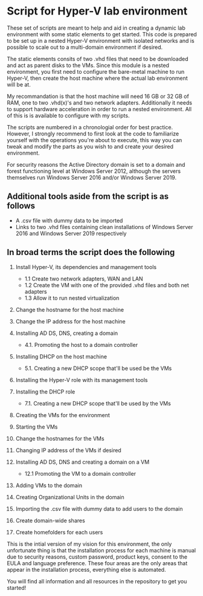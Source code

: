 # Script for Hyper-V lab environment #

These set of scripts are meant to help and aid in creating a dynamic lab environment with some static elements to get started.
This code is prepared to be set up in a nested Hyper-V environment with isolated networks and is possible to scale out to a multi-domain environment if desired.

The static elements consits of two .vhd files that need to be downloaded and act as parent disks to the VMs.
Since this module is a nested environment, you first need to configure the bare-metal machine to run Hyper-V, then create the host machine where the actual lab environment will be at.

My recommandation is that the host machine will need 16 GB or 32 GB of RAM, one to two .vhd(x)'s and two network adapters. Additionally it needs to support hardware acceleration in order to run a nested environment. All of this is is available to configure with my scripts.

The scripts are numbered in a chronologial order for best practice. However, I strongly recommend to first look at the code to familiarize yourself with the operations you're about to execute, this way you can tweak and modify the parts as you wish to and create your desired environment.

For security reasons the Active Directory domain is set to a domain and forest functioning level at Windows Server 2012, although the servers themselves run Windows Server 2016 and/or Windows Server 2019.

## Additional tools aside from the script is as follows ##
* A .csv file with dummy data to be imported
* Links to two .vhd files containing clean installations of Windows Server 2016 and Windows Server 2019 respectively

## In broad terms the script does the following ##
1. Install Hyper-V, its dependencies and management tools
    - 1.1 Create two network adapters, WAN and LAN
    - 1.2 Create the VM with one of the provided .vhd files and both net adapters
    - 1.3 Allow it to run nested virtualization

2. Change the hostname for the host machine

3. Change the IP address for the host machine

4. Installing AD DS, DNS, creating a domain
    - 4.1. Promoting the host to a domain controller

5. Installing DHCP on the host machine
    - 5.1. Creating a new DHCP scope that'll be used be the VMs

6. Installing the Hyper-V role with its management tools

7. Installing the DHCP role
    - 7.1. Creating a new DHCP scope that'll be used by the VMs

8. Creating the VMs for the environment

9. Starting the VMs

10. Change the hostnames for the VMs

11. Changing IP address of the VMs if desired

12. Installing AD DS, DNS and creating a domain on a VM
    - 12.1 Promoting the VM to a domain controller

13. Adding VMs to the domain

14. Creating Organizational Units in the domain

15. Importing the .csv file with dummy data to add users to the domain

16. Create domain-wide shares

17. Create homefolders for each users

This is the intial version of my vision for this environment, the only unfortunate thing is that the installation process for each machine is manual due to security reasons, custom password, product keys, consent to the EULA and language preference. These four areas are the only areas that appear in the installation process, everything else is automated.

You will find all information and all resources in the repository to get you started!
